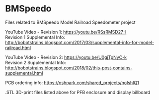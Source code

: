 # BMSpeedo
Files related to BMSpeedo Model Railroad Speedometer project  
  
YouTube Video - Revision 1:     https://youtu.be/RSsRMSD27-I  
Revision 1 Supplemental Info:   http://bobotstrains.blogspot.com/2017/03/supplemental-info-for-model-railroad.html  
  
YouTube Video - Revision 2:     https://youtu.be/U0gjTpNyC-k  
Revision 2 Supplemental Info:   http://bobotstrains.blogspot.com/2018/02/this-post-contains-supplemental.html  
  
PCB ordering info:              https://oshpark.com/shared_projects/noIshIQ1  
  
  
.STL 3D-print files listed above for PFB enclosure and display billboard
